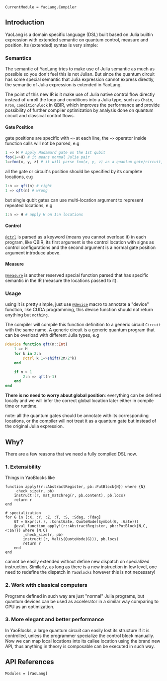 ```@meta
CurrentModule = YaoLang.Compiler
```

## Introduction

YaoLang is a domain specific language (DSL) built based on
Julia builtin expression with extended semantic on quantum control, measure and position. Its (extended) syntax is very simple:

### Semantics

The semantic of YaoLang tries to make use of Julia semantic as much as possible so you don't feel this
is not Julian. But since the quantum circuit has some
special semantic that Julia expression cannot express
directly, the semantic of Julia expression is extended in YaoLang.

The point of this new IR is it make use of Julia native
control flow directly instead of unroll the loop and conditions into a Julia type, such as `Chain`, `Kron`,
`ConditionBlock` in QBIR, which improves the performance and provide possibility of further compiler
optimization by analysis done on quantum circuit and classical control flows.

#### Gate Position
gate positions are specific with `=>` at each line,
the `=>` operator inside function calls will not be
parsed, e.g


```jl
1 => H # apply Hadamard gate on the 1st qubit
foo(1=>H) # it means normal Julia pair
1=>foo(x, y, z) # it will parse foo(x, y, z) as a quantum gate/circuit, but will error later if type inference finds they are not.
```

all the gate or circuit's position should be specified by its complete locations, e.g

```jl
1:n => qft(n) # right
1 => qft(n) # wrong
```

but single qubit gates can use multi-location argument
to represent repeated locations, e.g

```jl
1:n => H # apply H on 1:n locations
```

#### Control

[`@ctrl`](@ref) is parsed as a keyword (means you cannot overload it) in each program, like QBIR, its first argument is the control
location with signs as control configurations and the second argument is a normal gate position argument introduce above.

#### Measure

[`@measure`](@ref) is another reserved special function parsed that has specific semantic in the IR (measure the locations passed to it).

### Usage

using it is pretty simple, just use [`@device`](@ref) macro to annotate a "device" function, like CUDA programming, this device function should not return anything but `nothing`.

The compiler will compile this function definition to
a generic circuit `Circuit` with the same name. A generic circuit is a generic quantum program that can
be overload with different Julia types, e.g

```jl
@device function qft(n::Int)
    1 => H
    for k in 2:n
        @ctrl k 1=>shift(2π/2^k)
    end

    if n > 1
        2:n => qft(n-1)
    end
end
```

**There is no need to worry about global position**: everything can be defined locally and we will infer the correct global location
later either in compile time or runtime.

note: all the quantum gates should be annotate with its corresponding locations, or the compiler will not
treat it as a quantum gate but instead of the original Julia expression.

## Why?

There are a few reasons that we need a fully compiled DSL now.

### 1. Extensibility

Things in YaoBlocks like

```
function apply!(r::AbstractRegister, pb::PutBlock{N}) where {N}
    _check_size(r, pb)
    instruct!(r, mat_matchreg(r, pb.content), pb.locs)
    return r
end

# specialization
for G in [:X, :Y, :Z, :T, :S, :Sdag, :Tdag]
    GT = Expr(:(.), :ConstGate, QuoteNode(Symbol(G, :Gate)))
    @eval function apply!(r::AbstractRegister, pb::PutBlock{N,C,<:$GT}) where {N,C}
        _check_size(r, pb)
        instruct!(r, Val($(QuoteNode(G))), pb.locs)
        return r
    end
end
```

cannot be easily extended without define new dispatch on specialized instruction. Similarly, as long as there is a new instruction in low level, one need to redefine the dispatch in `YaoBlocks` however this is not necessary!

### 2. Work with classical computers
Programs defined in such way are just "normal" Julia programs, but quantum devices can be used as accelerator in a similar way comparing to GPU as an optimization.

### 3. More elegant and better performance
In YaoBlocks, a large quantum circuit can easily lost its structure if it is controlled, unless the programmer specialize the control block manually. Now we can map local locations into its callee location using the brand new API, thus anything in theory is composable can be executed in such way.


## API References

```@autodocs
Modules = [YaoLang]
```
